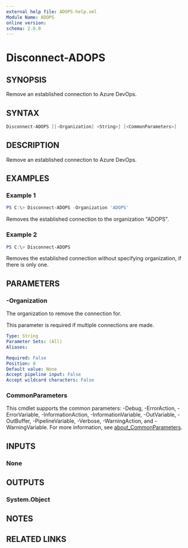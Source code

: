 ```yaml
---
external help file: ADOPS-help.xml
Module Name: ADOPS
online version:
schema: 2.0.0
---
```


# Disconnect-ADOPS

## SYNOPSIS

Remove an established connection to Azure DevOps.

## SYNTAX

```powershell
Disconnect-ADOPS [[-Organization] <String>] [<CommonParameters>]
```

## DESCRIPTION

Remove an established connection to Azure DevOps.

## EXAMPLES

### Example 1

```powershell
PS C:\> Disconnect-ADOPS -Organization 'ADOPS'
```

Removes the established connection to the organization "ADOPS".

### Example 2

```powershell
PS C:\> Disconnect-ADOPS
```

Removes the established connection without specifying organization, if there is only one.

## PARAMETERS

### -Organization

The organization to remove the connection for.

This parameter is required if multiple connections are made.

```yaml
Type: String
Parameter Sets: (All)
Aliases:

Required: False
Position: 0
Default value: None
Accept pipeline input: False
Accept wildcard characters: False
```

### CommonParameters

This cmdlet supports the common parameters: -Debug, -ErrorAction, -ErrorVariable, -InformationAction, -InformationVariable, -OutVariable, -OutBuffer, -PipelineVariable, -Verbose, -WarningAction, and -WarningVariable. For more information, see [about_CommonParameters](http://go.microsoft.com/fwlink/?LinkID=113216).

## INPUTS

### None

## OUTPUTS

### System.Object

## NOTES

## RELATED LINKS
